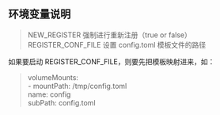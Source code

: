 
## 环境变量说明
> NEW_REGISTER 强制进行重新注册（true or false）  
> REGISTER_CONF_FILE 设置 config.toml 模板文件的路径  

如果要启动 REGISTER_CONF_FILE，则要先把模板映射进来，如：  
> volumeMounts:  
>   \- mountPath: /tmp/config.toml  
>     name: config  
>     subPath: config.toml  


